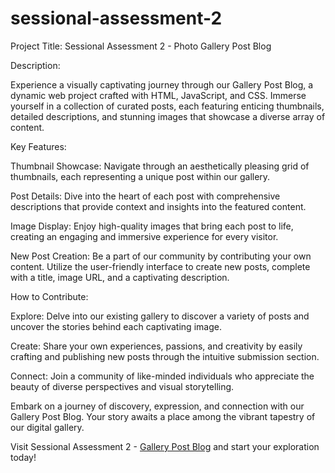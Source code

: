 # sessional-assessment-2
Project Title: Sessional Assessment 2 - Photo Gallery Post Blog

Description:

Experience a visually captivating journey through our Gallery Post Blog, a dynamic web project crafted with HTML, JavaScript, and CSS. Immerse yourself in a collection of curated posts, each featuring enticing thumbnails, detailed descriptions, and stunning images that showcase a diverse array of content.

Key Features:

Thumbnail Showcase: Navigate through an aesthetically pleasing grid of thumbnails, each representing a unique post within our gallery.

Post Details: Dive into the heart of each post with comprehensive descriptions that provide context and insights into the featured content.

Image Display: Enjoy high-quality images that bring each post to life, creating an engaging and immersive experience for every visitor.

New Post Creation: Be a part of our community by contributing your own content. Utilize the user-friendly interface to create new posts, complete with a title, image URL, and a captivating description.

How to Contribute:

Explore: Delve into our existing gallery to discover a variety of posts and uncover the stories behind each captivating image.

Create: Share your own experiences, passions, and creativity by easily crafting and publishing new posts through the intuitive submission section.

Connect: Join a community of like-minded individuals who appreciate the beauty of diverse perspectives and visual storytelling.

Embark on a journey of discovery, expression, and connection with our Gallery Post Blog. Your story awaits a place among the vibrant tapestry of our digital gallery.

Visit Sessional Assessment 2 - [Gallery Post Blog](https://lakshya291.github.io/sessional-assessment-2/) and start your exploration today!




